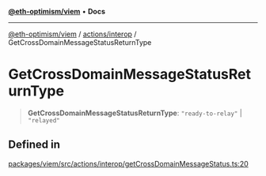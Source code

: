 [**@eth-optimism/viem**](../../../README.md) • **Docs**

***

[@eth-optimism/viem](../../../README.md) / [actions/interop](../README.md) / GetCrossDomainMessageStatusReturnType

# GetCrossDomainMessageStatusReturnType

> **GetCrossDomainMessageStatusReturnType**: `"ready-to-relay"` \| `"relayed"`

## Defined in

[packages/viem/src/actions/interop/getCrossDomainMessageStatus.ts:20](https://github.com/ethereum-optimism/ecosystem/blob/11bb27f871c202b93ad6dc93c86c82f0c754075f/packages/viem/src/actions/interop/getCrossDomainMessageStatus.ts#L20)
